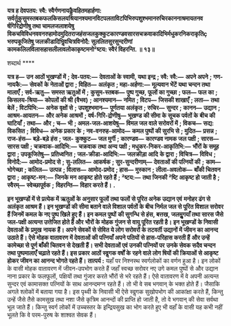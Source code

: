 **यत्र ह देवपतय: स्वै: स्वैर्गणनायकैॢवहितमहार्हणा:** **सर्वर्तुकुसुमस्तबकफलकिसलयश्रियानश्यमानविटपलताविटपिभिरुपशुश्भमानरुचिरकाननाश्रमायतनव** **र्षगिरिद्रोणीषु तथा चामलजलाशयेषु** **विकचविविधनववनरुहामोदमुदितराजहंसजलकुक्कुटकारण्डवसारसचक्रवाकादिभिर्मधुकरनिकराकृतिç** **भरुपकूजितेषु जलक्रीडादिभिॢवचित्रविनोदै: सुललितसुरसुन्दरीणां** **कामकलिलविलासहासलीलावलोकाकृष्टमनो²ष्टय: स्वैरं विहरन्ति. ॥ १३॥** 

शब्दार्थ **** 

**यत्र ह—** **उन आठों भूखण्डों में** **; देव-पतय:—** **देवताओं के स्वामी, यथा इन्द्र** **; स्वै: स्वै:—** **अपने अपने** **; गण-नायकै:—** **सेवकों** **के नेताओं द्वारा** **; विहित—** **अलंकृत** **; महा-अर्हणा:—** **मूल्यवान भेंटें यथा चन्दन तथा मालाएँ** **; सर्व-ऋतु—** **समस्त ऋतुओं में** **;** **कुसुम-स्तबक—** **पुष्प गुच्छ, फूलों का गुच्छा** **; फल—** **फल का** **; किसलय-श्रिया—** **कोपलों की श्री (वैभव)** **; आनश्यमान—** **नमित** **; विटप—** **जिसकी शाखाएँ** **; लता—** **तथा बेलें** **; विटपिभि:—** **अनेक वृक्षों से** **; उपशुश्भमान—** **पूर्णतया अलंकृत** **; रुचिर—** **सुन्दर** **; कानन—** **उद्यान** **; आश्रम-आयतन—** **और अनेक आश्रमों** **; वर्ष-गिरि-द्रोणीषु—** **भूखण्ड की सीमा के सूचक पर्वतों के** **बीच की घाटियाँ** **; तथा—** **और** **; च—** **भी** **; अमल-जल-आशयेषु—** **विमल जल वाले सरोवरों में** **; विकच—** **सद्य: विकसित** **;** **विविध—** **अनेक प्रकार के** **; नव-वनरुह-आमोद—** **कमल पुष्पों की सुरभि से** **; मुदित—** **प्रसन्न** **; राज-हंस—** **बड़े-बड़े हंस** **; जल-** **कुक्कुट—** **जल मुर्गी** **; कारण्डव—** **कारण्डव नामक जल पक्षी** **; सारस—** **सारस पक्षी** **; चक्रवाक-आदिभि:—** **चक्रवाक तथा अन्य** **पक्षी** **; मधुकर-निकर-आकृतिभि:—** **भौंरों के समूह द्वारा** **; उपकूजितेषु—** **प्रतिध्वनित** **; जल-क्रीडा-आदिभि:—** **जलक्रीड़ा आदि** **के द्वारा** **; विचित्र—** **विविध** **; विनोदै:—** **आमोद-प्रमोद से** **; सु-ललित—** **आकर्षक** **; सुर-सुन्दरीणाम्—** **देवताओं की पत्नियों की** **;** **काम—** **भोगेच्छा** **; कलिल—** **उत्पन्न** **; विलास—** **आमोद-प्रमोद** **; हास—** **मुस्कान** **; लीला-अवलोक—** **बाँकी चितवन द्वारा** **;** **आकृष्ट-मन:—** **जिनके मन आकृष्ट होते रहते हैं** **; ²ष्टय:—** **तथा जिनकी ²ष्टि आकृष्ट हो जाती है** **; स्वैरम्—** **स्वेच्छापूर्वक** **;** **विहरन्ति—** **विहार करते हैं।** **.** 

**इन भूखण्डों में से प्रत्येक में ऋतुओं के अनुसार फूलों तथा फलों से पूरित अनेक उद्यान एवं** **मनोहर ढंग से अलंकृत आश्रम हैं। इन भूखण्डों की सीमा बताने वाले विशाल पर्वतों के बीच** **निर्मल जल से पूरित विशाल सरोवर हैं जिनमें कमल के नए पुष्प खिले हुए हैं। इन कमल पुष्पों** **की सुगन्धि से हंस, बत्तख, जलमुॢगयाँ तथा सारस जैसे जल-पक्षी अत्यन्त उत्तेजित होते हैं और** **भौरों के मोहक गुंजन से वायु पूरित रहती है। इन भूखण्डों के निवासी देवताओं के प्रमुख** **नायक हैं। अपने सेवकों से सेवित ये लोग सरोवरों के तटवर्ती उद्यानों में जीवन का आनन्द** **उठाते हैं। ऐसे मोहक वातावरण में देवताओं की पत्नियाँ अपने पतियों से हास-परिहास करती हैं** **और उन्हें कामेच्छा से पूर्ण बाँकी चितवन से देखती हैं। सभी देवताओं एवं उनकी पत्नियों पर** **उनके सेवक सदैव चन्दन तथा पुष्पमालाएँ चढ़ाते रहते हैं। इस प्रकार आठों स्वॢगक वर्षों के** **रहने वाले लोग षियों की क्रियाओं से आकृष्ट होकर जीवन का आनन्द भोगते रहते हैं।** **तात्पर्य :** यहाँ पर निश्नस्थ स्वर्गलोकों का वर्णन हुआ है। इन लोकों के वासी मोहक वातावरण में जीवन-उपभोग करते हैं जहाँ स्वच्छ सरोवर नए उगे कमल पुष्पों से और उद्यान नाना प्रकार के फलफूलों, पक्षियों तथा गुंजार करते भौंरों से भरे रहते हैं। ऐसे वातावरण में वे अपनी अत्यन्त सुन्दर एवं कामासक्त पत्नियों के साथ आनन्दमग्न रहते हैं। तो भी वे सब भगवान् के भक्त होते हैं। जैसाकि अगले श्लोकों में बताया गया है। इस पृथ्वी के निवासी भी ऐसे स्वॢगक सुखोपभोग की आकांक्षा करते हैं, किन्तु उन्हें जैसे तैसे कामसुख तथा नशा जैसे कृत्रिम आनन्दों की प्राप्ति हो जाती है, तो वे भगवान् की सेवा सर्वथा भूल जाते हैं। किन्तु स्वर्ग लोकों में उच्चस्तर के इन्द्रियसुख का भोग करते हुए भी वहाँ के वासी यह कभी नहीं भूलते कि वे परम-पुरुष के शाश्वत सेवक हैं।  